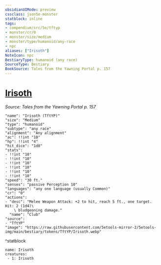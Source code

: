 ```yaml
---
obsidianUIMode: preview
cssclass: json5e-monster
statblock: inline
tags:
- compendium/src/5e/tftyp
- monster/cr/0
- monster/size/medium
- monster/type/humanoid/any-race
- npc
aliases: ["Irisoth"]
NoteIcon: npc
BestiaryType: humanoid (any race)
SourceType: Bestiary
BookSource: Tales from the Yawning Portal p. 157
---
```

# [Irisoth](2-Mechanics/CLI/bestiary/npc/irisoth-tftyp.md)
*Source: Tales from the Yawning Portal p. 157*  

```statblock
"name": "Irisoth (TftYP)"
"size": "Medium"
"type": "humanoid"
"subtype": "any race"
"alignment": "Any alignment"
"ac": !!int "10"
"hp": !!int "4"
"hit_dice": "1d8"
"stats":
- !!int "10"
- !!int "10"
- !!int "10"
- !!int "10"
- !!int "10"
- !!int "10"
"speed": "30 ft."
"senses": "passive Perception 10"
"languages": "any one language (usually Common)"
"cr": "0"
"actions":
- "desc": "Melee Weapon Attack: +2 to hit, reach 5 ft., one target. Hit: 2 (1d4)\
    \ bludgeoning damage."
  "name": "Club"
"source":
- "TftYP"
"image": "https://raw.githubusercontent.com/5etools-mirror-2/5etools-img/main/bestiary/tokens/TftYP/Irisoth.webp"
```
^statblock

```encounter-table
name: Irisoth
creatures:
 - 1: Irisoth
```